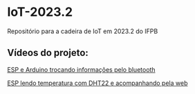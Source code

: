 # IoT-2023.2
Repositório para a cadeira de IoT em 2023.2 do IFPB

<h2>Vídeos do projeto:</h2>

[ESP e Arduino trocando informações pelo bluetooth](https://drive.google.com/file/d/11wMSgrF1maCrsWdzDBQBW2Ym3jDJWC4h/view?usp=sharing)

[ESP lendo temperatura com DHT22 e acompanhando pela web](https://drive.google.com/file/d/1ZKkJ79cg6h3nDwyQlUOjhq7VjJeiJTZ3/view?usp=sharing)
